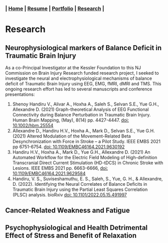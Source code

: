 ### **| [Home](./README.md)  |  [Resume](./resume.md)     |  [Portfolio](./portfolio.md)  |  [Research](./research.md)  |** 

# Research

## Neurophysiological markers of Balance Deficit in Traumatic Brain Injury

As a co-Principal Investigator at the Kessler Foundation to this NJ Commission on Brain Injury Research funded research project, I seeked to investigate the neural and electrophysiological mechanisms of balance deficit of Traumatic Brain Injury using EEG, EMG, fMRI, dMRI and TMS. This ongoing research effort has led to several manuscripts and conference presentations:

1. Shenoy Handiru V., Alivar A., Hoxha A., Saleh S., Selvan S.E., Yue G.H., Allexandre D. (2021) Graph-theoretical Analysis of EEG Functional Connectivity during Balance Perturbation in Traumatic Brain Injury. Human Brain Mapping, (May), 8(14) pp. 4427-4447. [doi: 10.1002/hbm.25554](https://doi.org/10.1002/hbm.25554)
2. Allexandre D., Handiru H.V., Hoxha A., Mark D., Selvan S.E., Yue G.H. (2021) Altered Modulation of the Movement-Related Beta Desynchronization with Force in Stroke – a Pilot Study. IEEE EMBS 2021 pp 6751-6754. [doi: 10.1109/EMBC46164.2021.9630192 ](https://doi.org/10.1109/EMBC46164.2021.9630192)
3. Handiru H.V., Hoxha A., Mark D., Yue G.H., Allexandre D. (2021) An Automated Workflow for the Electric Field Modeling of High-definition Transcranial Direct Current Stimulation (HD-tDCS) in Chronic Stroke with Lesions. IEEE EMBS 2021 pp. 6663-6666, [doi: 10.1109/EMBC46164.2021.9629584](https://doi.org/10.1109/EMBC46164.2021.9629584)
4. Handiru, V. S., Suviseshamuthu, E. S., Saleh, S., Yue, G. H., & Allexandre, D. (2022). Identifying the Neural Correlates of Balance Deficits in Traumatic Brain Injury using the Partial Least Squares Correlation (PLSC) analysis. bioRxiv [doi: 10.1101/2022.05.15.491997](https://doi.org/10.1101/2022.05.15.491997)

<!-- Commenting this: 
![Figure 1. Data Analysis Pipeline](/images/PLSC_fig1.jpg)

![Figure 2. Brain Connectivity comparison between Balance impaired (BI-TBI), non-impaired (BN-TBI) TBI participants and Healthy Controls (HC)](/images/PLSC_fig3.jpg)

![Figure 3. Results from the MC-PLSC highlighting decrease in connectivity for EEG theta band for Balance impaired (BI-TBI) compared to non-impaired (BN-TBI) TBI participants and Healthy Controls (HC)](/images/PLSC_fig4.jpg)
-->

<!-- Commenting this:
**Figure 1.** _Data Analysis Pipeline_ <br /> 
<img src="/images/PLSC_fig1.jpg" alt="Figure 1. Data Analysis Pipeline" style="width:500px;"/>

**Figure 1.** _Brain Connectivity comparison between Balance impaired (BI-TBI), non-impaired (BN-TBI) TBI participants and Healthy Controls (HC)_ <br /> 
<img src="/images/PLSC_fig3.jpg" alt="Figure 2. Brain Connectivity" style="width:500px;"/>

**Figure 1.** _Results from the MC-PLSC highlighting decrease in connectivity for EEG theta band for Balance impaired (BI-TBI) compared to non-impaired (BN-TBI) TBI participants and Healthy Controls (HC)_ <br /> 
<img src="/images/PLSC_fig4.jpg" alt="Figure 3. MC-PLSC results" style="width:500px;"/>
-->

## Cancer-Related Weakness and Fatigue

## Psychophysiological and Health Detrimental Effect of Stress and Benefit of Relaxation
